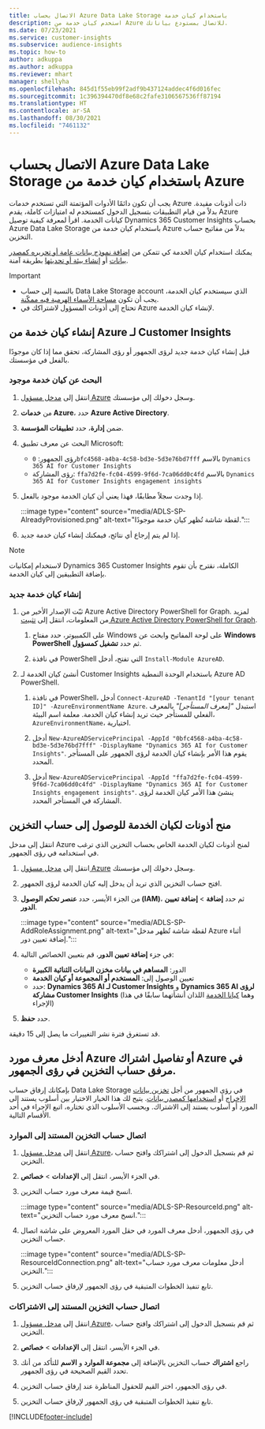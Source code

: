 ```yaml
---
title: الاتصال بحساب Azure Data Lake Storage باستخدام كيان خدمة
description: استخدم كيان خدمة من Azure للاتصال بمستودع بياناتك.
ms.date: 07/23/2021
ms.service: customer-insights
ms.subservice: audience-insights
ms.topic: how-to
author: adkuppa
ms.author: adkuppa
ms.reviewer: mhart
manager: shellyha
ms.openlocfilehash: 845d1f55eb99f2adf9b437124addec4f6d016fec
ms.sourcegitcommit: 1c396394470df8e68c2fafe3106567536ff87194
ms.translationtype: HT
ms.contentlocale: ar-SA
ms.lasthandoff: 08/30/2021
ms.locfileid: "7461132"
---
```

# <a name="connect-to-an-azure-data-lake-storage-account-by-using-an-azure-service-principal"></a>الاتصال بحساب Azure Data Lake Storage باستخدام كيان خدمة من Azure
<!--note from editor: The Cloud Style Guide would have us just use "Azure Data Lake Storage" to mean the current version, unless the old version (Gen1) is mentioned. I've followed this guidance, even though it seems that our docs and Azure docs are all over the map on this.-->
يجب أن تكون دائمًا الأدوات المؤتمتة التي تستخدم خدمات Azure ذات أذونات مقيدة. بدلاً من قيام التطبيقات بتسجيل الدخول كمستخدم له امتيازات كاملة، يقدم Azure كيانات الخدمة. اقرأ لمعرفة كيفية توصيل Dynamics 365 Customer Insights بحساب Azure Data Lake Storage باستخدام كيان خدمة من Azure بدلاً من مفاتيح حساب التخزين. 

يمكنك استخدام كيان الخدمة كي تتمكن من [إضافة نموذج بيانات عامة أو تحريره كمصدر بيانات](connect-common-data-model.md) أو [إنشاء بيئة أو تحديثها](get-started-paid.md) بطريقة آمنة.<!--note from editor: Suggested. Or it could be ", or create a new environment or update an existing one". I think "new" is implied with "create". The comma is necessary.-->

> [!IMPORTANT]
> - بالنسبة إلى حساب Data Lake Storage account الذي سيستخدم<!--note from editor: Suggested. Or perhaps it could be "The Data Lake Storage account to which you want to give access to the service principal..."--> كيان الخدمة، يجب أن تكون [مساحة الأسماء الهرمية فيه ممكّنة](/azure/storage/blobs/data-lake-storage-namespace).
> - تحتاج إلى أذونات المسؤول لاشتراكك في Azure لإنشاء كيان الخدمة.

## <a name="create-an-azure-service-principal-for-customer-insights"></a>إنشاء كيان خدمة من Azure لـ Customer Insights

قبل إنشاء كيان خدمة جديد لرؤى الجمهور أو رؤى المشاركة، تحقق مما إذا كان موجودًا بالفعل في مؤسستك.

### <a name="look-for-an-existing-service-principal"></a>البحث عن كيان خدمة موجود

1. انتقل إلى [مدخل مسؤول Azure](https://portal.azure.com) وسجل دخولك إلى مؤسستك.

2. من **خدمات Azure**، حدد **Azure Active Directory**.

3. ضمن **إدارة**، حدد **تطبيقات المؤسسة**.

4. البحث عن معرف<!--note from editor: Via Microsoft Writing Style Guide.--> تطبيق Microsoft:
   - رؤى الجمهور: `0bfc4568-a4ba-4c58-bd3e-5d3e76bd7fff` بالاسم `Dynamics 365 AI for Customer Insights`
   - رؤى المشاركة: `ffa7d2fe-fc04-4599-9f6d-7ca06dd0c4fd` بالاسم `Dynamics 365 AI for Customer Insights engagement insights`

5. إذا وجدت سجلاً مطابقًا، فهذا يعني أن كيان الخدمة موجود بالفعل. 
   
   :::image type="content" source="media/ADLS-SP-AlreadyProvisioned.png" alt-text="لقطة شاشة تُظهر كيان خدمة موجودًا.":::
   
6. إذا لم يتم إرجاع أي نتائج، فيمكنك إنشاء كيان خدمة جديد.

>[!NOTE]
>لاستخدام إمكانيات Dynamics 365 Customer Insights الكاملة، نقترح بأن تقوم بإضافة التطبيقين إلى كيان الخدمة.<!--note from editor: Using the note format is suggested, just so this doesn't get lost by being tucked up in the step.-->

### <a name="create-a-new-service-principal"></a>إنشاء كيان خدمة جديد
<!--note from editor: Some general formatting notes: The MWSG wants bold for text the user enters (in addition to UI strings and the settings users select), but there's plenty of precedent for using code format for entering text in PowerShell so I didn't change that. Note that italic should be used for placeholders, but not much else.-->
1. ثبّت الإصدار الأخير من Azure Active Directory PowerShell for Graph. لمزيد من المعلومات، انتقل إلى [تثبيت Azure Active Directory PowerShell for Graph](/powershell/azure/active-directory/install-adv2).

   1. على الكمبيوتر، حدد مفتاح Windows على لوحة المفاتيح وابحث عن **Windows PowerShell** ثم حدد **تشغيل كمسؤول**.<!--note from editor: Or should this be something like "search for **Windows PowerShell** and, if asked, select **Run as administrator**."?-->
   
   1. في نافذة PowerShell التي تفتح، أدخل `Install-Module AzureAD`.

2. أنشئ كيان الخدمة لـ Customer Insights باستخدام الوحدة النمطية Azure AD PowerShell.

   1. في نافذة PowerShell، أدخل `Connect-AzureAD -TenantId "[your tenant ID]" -AzureEnvironmentName Azure`. استبدل *"[معرف المستأجر]"*<!--note from editor: Edit okay? Or should the quotation marks stay in the command line, in which case it would be "Replace *[your tenant ID]* --> بالمعرف الفعلي للمستأجر حيث تريد إنشاء كيان الخدمة. معلمة اسم البيئة، `AzureEnvironmentName`، اختيارية.
  
   1. أدخل `New-AzureADServicePrincipal -AppId "0bfc4568-a4ba-4c58-bd3e-5d3e76bd7fff" -DisplayName "Dynamics 365 AI for Customer Insights"`. يقوم هذا الأمر بإنشاء كيان الخدمة لرؤى الجمهور على المستأجر المحدد. 

   1. أدخل `New-AzureADServicePrincipal -AppId "ffa7d2fe-fc04-4599-9f6d-7ca06dd0c4fd" -DisplayName "Dynamics 365 AI for Customer Insights engagement insights"`. ينشئ هذا الأمر كيان الخدمة لرؤى المشاركة<!--note from editor: Edit okay?--> في المستأجر المحدد.

## <a name="grant-permissions-to-the-service-principal-to-access-the-storage-account"></a>منح أذونات لكيان الخدمة للوصول إلى حساب التخزين

انتقل إلى مدخل Azure لمنح أذونات لكيان الخدمة الخاص بحساب التخزين الذي ترغب في استخدامه في رؤى الجمهور.

1. انتقل إلى [مدخل مسؤول Azure](https://portal.azure.com) وسجل دخولك إلى مؤسستك.

1. افتح حساب التخزين الذي تريد أن يدخل إليه كيان الخدمة لرؤى الجمهور.

1. من الجزء الأيسر، حدد **عنصر تحكم الوصول (IAM)**، ثم حدد **إضافة** > **إضافة تعيين الدور**.

   :::image type="content" source="media/ADLS-SP-AddRoleAssignment.png" alt-text="لقطة شاشة تُظهر مدخل Azure أثناء إضافة تعيين دور.":::

1. في جزء **إضافة تعيين الدور**، قم بتعيين الخصائص التالية:
   - الدور: **المساهم في بيانات مخزن البيانات الثنائية الكبيرة**
   - تعيين الوصول إلى: **المستخدم أو المجموعة أو كيان الخدمة**
   - حدد: **Dynamics 365 AI لـ Customer Insights** و **Dynamics 365 AI لرؤى مشاركة Customer Insights** (وهما [كيانا الخدمة](#create-a-new-service-principal) اللذان أنشأتهما سابقًا في هذا الإجراء)

1.  حدد **حفظ**.

قد تستغرق فترة نشر التغييرات ما يصل إلى 15 دقيقة.

## <a name="enter-the-azure-resource-id-or-the-azure-subscription-details-in-the-storage-account-attachment-to-audience-insights"></a>أدخل معرف مورد Azure أو تفاصيل اشتراك Azure في مرفق حساب التخزين في رؤى الجمهور.

بإمكانك<!--note from editor: Edit suggested only if this section is optional.--> إرفاق حساب Data Lake Storage في رؤى الجمهور من أجل [تخزين بيانات الإخراج](manage-environments.md) أو [استخدامها كمصدر بيانات](connect-common-data-service-lake.md). يتيح لك هذا الخيار الاختيار بين أسلوب يستند إلى المورد أو أسلوب يستند إلى الاشتراك. وبحسب الأسلوب الذي تختاره، اتبع الإجراء في أحد الأقسام التالية.<!--note from editor: Suggested.-->

### <a name="resource-based-storage-account-connection"></a>‏‏اتصال حساب التخزين المستند إلى الموارد

1. انتقل إلى [مدخل مسؤول Azure](https://portal.azure.com)، ثم قم بتسجيل الدخول إلى اشتراكك وافتح حساب التخزين.

1. في الجزء الأيسر، انتقل إلى **الإعدادات** > **خصائص**.

1. انسخ قيمة معرف مورد حساب التخزين.

   :::image type="content" source="media/ADLS-SP-ResourceId.png" alt-text="انسخ معرف مورد حساب التخزين.":::

1. في رؤى الجمهور، أدخل معرف المورد في حقل المورد المعروض على شاشة اتصال حساب التخزين.

   :::image type="content" source="media/ADLS-SP-ResourceIdConnection.png" alt-text="أدخل معلومات معرف مورد حساب التخزين.":::   

1. تابع تنفيذ الخطوات المتبقية في رؤى الجمهور لإرفاق حساب التخزين.

### <a name="subscription-based-storage-account-connection"></a>‏‏اتصال حساب التخزين المستند إلى الاشتراكات

1. انتقل إلى [مدخل مسؤول Azure](https://portal.azure.com)، ثم قم بتسجيل الدخول إلى اشتراكك وافتح حساب التخزين.

1. في الجزء الأيسر، انتقل إلى **الإعدادات** > **خصائص**.

1. راجع **اشتراك** حساب التخزين بالإضافة إلى **مجموعة الموارد** و **الاسم** للتأكد من أنك تحدد القيم الصحيحة في رؤى الجمهور.

1. في رؤى الجمهور، اختر القيم للحقول المناظرة عند إرفاق حساب التخزين.

1. تابع تنفيذ الخطوات المتبقية في رؤى الجمهور لإرفاق حساب التخزين.


[!INCLUDE[footer-include](../includes/footer-banner.md)]